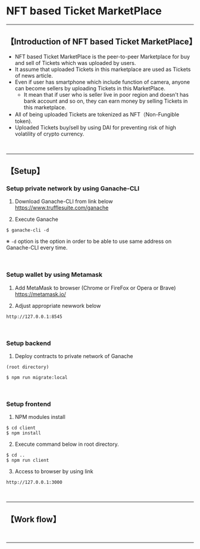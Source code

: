 # NFT based Ticket MarketPlace

***

## 【Introduction of NFT based Ticket MarketPlace】
- NFT based Ticket MarketPlace is the peer-to-peer Marketplace for buy and sell of Tickets which was uploaded by users.
- It assume that uploaded Tickets in this marketplace are used as Tickets of news article.
- Even if user has smartphone which include function of camera, anyone can become sellers by uploading Tickets in this MarketPlace.
  - It mean that if user who is seller live in poor region and doesn't has bank account and so on, they can earn money by selling Tickets in this marketplace.
- All of being uploaded Tickets are tokenized as NFT（Non-Fungible token). 
- Uploaded Tickets buy/sell by using DAI for preventing risk of high volatility of crypto currency.


&nbsp;


***

## 【Setup】

### Setup private network by using Ganache-CLI
1. Download Ganache-CLI from link below  
https://www.trufflesuite.com/ganache  


2. Execute Ganache   
```
$ ganache-cli -d
```
※ `-d` option is the option in order to be able to use same address on Ganache-CLI every time.

&nbsp;


### Setup wallet by using Metamask
1. Add MetaMask to browser (Chrome or FireFox or Opera or Brave)    
https://metamask.io/  


2. Adjust appropriate newwork below 
```
http://127.0.0.1:8545
```

&nbsp;


### Setup backend
1. Deploy contracts to private network of Ganache
```
(root directory)

$ npm run migrate:local
```

&nbsp;


### Setup frontend
1. NPM modules install
```
$ cd client
$ npm install
```

2. Execute command below in root directory.
```
$ cd ..
$ npm run client
```

3. Access to browser by using link 
```
http://127.0.0.1:3000
```

&nbsp;

***


## 【Work flow】

&nbsp;

***


